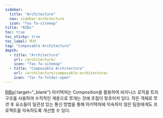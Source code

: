 ```yaml
---
sidebar:
  title: "Architecture"
  nav: sidebar-architecture
  icon: "fas fa-sitemap"
title: "RIBs"
toc: true
toc_sticky: true
toc_label: 목차
tag: "Composable Architecture"
depth:
  - title: "Architecture"
    url: /architecture/
    icon: "fas fa-sitemap"
  - title: "Composable Architecture"
    url: /architecture/composable-architecture/
    icon: "far fa-folder-open"
---
```

[<i class="fas fa-link"></i> RIBs](https://github.com/uber/RIBs){:target="_blank"} 아키텍처는 Composition을 활용하여 비지니스 로직을 트리구조를 사용하여 수직적인 계층으로 쪼개는 것에 초점이 맞추어저 있다. 작은 객체로 쪼갠 후 요소들이 일관성 있는 통신 방법을 통해 아키텍처에 익숙하지 않은 팀원에게도 프로젝트를 익숙하도록 개선할 수 있다.  

